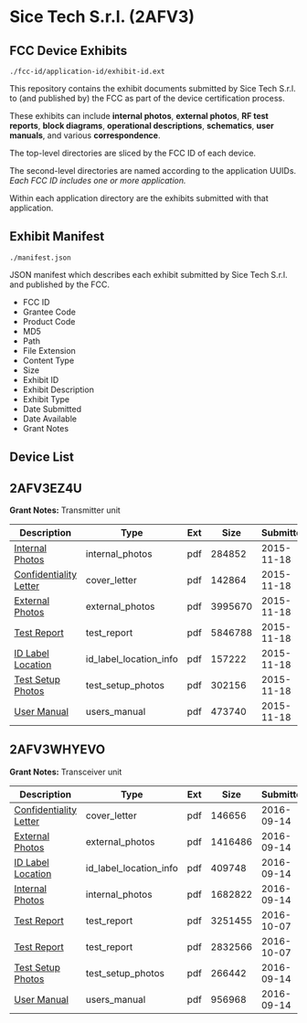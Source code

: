 # Sice Tech S.r.l. (2AFV3)
## FCC Device Exhibits

```
./fcc-id/application-id/exhibit-id.ext
```

This repository contains the exhibit documents submitted by Sice Tech S.r.l. to (and published by) the FCC as part of the device certification process.

These exhibits can include **internal photos**, **external photos**, **RF test reports**, **block diagrams**, **operational descriptions**, **schematics**, **user manuals**, and various **correspondence**.

The top-level directories are sliced by the FCC ID of each device.

The second-level directories are named according to the application UUIDs. *Each FCC ID includes one or more application.*

Within each application directory are the exhibits submitted with that application. 

## Exhibit Manifest

```
./manifest.json
```

JSON manifest which describes each exhibit submitted by Sice Tech S.r.l. and published by the FCC.

- FCC ID
- Grantee Code
- Product Code
- MD5
- Path
- File Extension
- Content Type
- Size
- Exhibit ID
- Exhibit Description
- Exhibit Type
- Date Submitted
- Date Available
- Grant Notes

## Device List
## 2AFV3EZ4U
**Grant Notes:** Transmitter unit

| Description | Type | Ext | Size | Submitted | Available |
| ----------- | ---- | --- | ---- | --------- | --------- |
| [Internal Photos](2AFV3EZ4U/430dc713469c0acdc3f5931ae8b4469b/2815328.pdf) | internal_photos | pdf | 284852 | 2015-11-18 | 2015-11-18 |
| [Confidentiality Letter](2AFV3EZ4U/430dc713469c0acdc3f5931ae8b4469b/2815326.pdf) | cover_letter | pdf | 142864 | 2015-11-18 | 2015-11-18 |
| [External Photos](2AFV3EZ4U/430dc713469c0acdc3f5931ae8b4469b/2815327.pdf) | external_photos | pdf | 3995670 | 2015-11-18 | 2015-11-18 |
| [Test Report](2AFV3EZ4U/430dc713469c0acdc3f5931ae8b4469b/2815331.pdf) | test_report | pdf | 5846788 | 2015-11-18 | 2015-11-18 |
| [ID Label Location](2AFV3EZ4U/430dc713469c0acdc3f5931ae8b4469b/2815329.pdf) | id_label_location_info | pdf | 157222 | 2015-11-18 | 2015-11-18 |
| [Test Setup Photos](2AFV3EZ4U/430dc713469c0acdc3f5931ae8b4469b/2815332.pdf) | test_setup_photos | pdf | 302156 | 2015-11-18 | 2015-11-18 |
| [User Manual](2AFV3EZ4U/430dc713469c0acdc3f5931ae8b4469b/2815330.pdf) | users_manual | pdf | 473740 | 2015-11-18 | 2015-11-18 |
## 2AFV3WHYEVO
**Grant Notes:** Transceiver unit

| Description | Type | Ext | Size | Submitted | Available |
| ----------- | ---- | --- | ---- | --------- | --------- |
| [Confidentiality Letter](2AFV3WHYEVO/370abc6ffa0eccc93f5775c9d072faee/3134404.pdf) | cover_letter | pdf | 146656 | 2016-09-14 | 2016-09-14 |
| [External Photos](2AFV3WHYEVO/370abc6ffa0eccc93f5775c9d072faee/3134405.pdf) | external_photos | pdf | 1416486 | 2016-09-14 | 2016-09-14 |
| [ID Label Location](2AFV3WHYEVO/370abc6ffa0eccc93f5775c9d072faee/3134407.pdf) | id_label_location_info | pdf | 409748 | 2016-09-14 | 2016-09-14 |
| [Internal Photos](2AFV3WHYEVO/370abc6ffa0eccc93f5775c9d072faee/3134406.pdf) | internal_photos | pdf | 1682822 | 2016-09-14 | 2016-09-14 |
| [Test Report](2AFV3WHYEVO/370abc6ffa0eccc93f5775c9d072faee/3157526.pdf) | test_report | pdf | 3251455 | 2016-10-07 | 2016-09-14 |
| [Test Report](2AFV3WHYEVO/370abc6ffa0eccc93f5775c9d072faee/3157527.pdf) | test_report | pdf | 2832566 | 2016-10-07 | 2016-09-14 |
| [Test Setup Photos](2AFV3WHYEVO/370abc6ffa0eccc93f5775c9d072faee/3134410.pdf) | test_setup_photos | pdf | 266442 | 2016-09-14 | 2016-09-14 |
| [User Manual](2AFV3WHYEVO/370abc6ffa0eccc93f5775c9d072faee/3134411.pdf) | users_manual | pdf | 956968 | 2016-09-14 | 2016-09-14 |
